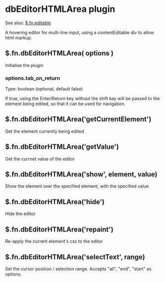 # dbEditorHTMLArea plugin
See also:
[$.fn.editable](editable.md)

A hovering editor for multi-line input, using a contentEditable div to allow html markup.

## $.fn.dbEditorHTMLArea( options )
Initialise the plugin

### options.tab_on_return
Type: boolean (optional, default false)

If true, using the Enter/Return key without the shift key will be passed to the element being edited, so that it can be
used for navigation.

## $.fn.dbEditorHTMLArea('getCurrentElement')
Get the element currently being edited

## $.fn.dbEditorHTMLArea('getValue')
Get the currnet value of the editor

## $.fn.dbEditorHTMLArea('show', element, value)
Show the element over the specified element, with the specified value

## $.fn.dbEditorHTMLArea('hide')
Hide the editor

## $.fn.dbEditorHTMLArea('repaint')
Re-apply the current element's css to the editor

## $.fn.dbEditorHTMLArea('selectText', range)
Set the cursor position / selection range. Accepts "all", "end", "start" as options.